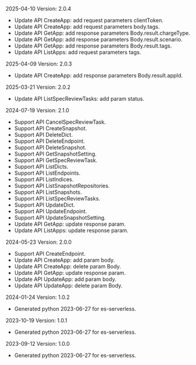 2025-04-10 Version: 2.0.4
- Update API CreateApp: add request parameters clientToken.
- Update API CreateApp: add request parameters body.tags.
- Update API GetApp: add response parameters Body.result.chargeType.
- Update API GetApp: add response parameters Body.result.scenario.
- Update API GetApp: add response parameters Body.result.tags.
- Update API ListApps: add request parameters tags.


2025-04-09 Version: 2.0.3
- Update API CreateApp: add response parameters Body.result.appId.


2025-03-21 Version: 2.0.2
- Update API ListSpecReviewTasks: add param status.


2024-07-19 Version: 2.1.0
- Support API CancelSpecReviewTask.
- Support API CreateSnapshot.
- Support API DeleteDict.
- Support API DeleteEndpoint.
- Support API DeleteSnapshot.
- Support API GetSnapshotSetting.
- Support API GetSpecReviewTask.
- Support API ListDicts.
- Support API ListEndpoints.
- Support API ListIndices.
- Support API ListSnapshotRepositories.
- Support API ListSnapshots.
- Support API ListSpecReviewTasks.
- Support API UpdateDict.
- Support API UpdateEndpoint.
- Support API UpdateSnapshotSetting.
- Update API GetApp: update response param.
- Update API ListApps: update response param.


2024-05-23 Version: 2.0.0
- Support API CreateEndpoint.
- Update API CreateApp: add param body.
- Update API CreateApp: delete param Body.
- Update API GetApp: update response param.
- Update API UpdateApp: add param body.
- Update API UpdateApp: delete param Body.


2024-01-24 Version: 1.0.2
- Generated python 2023-06-27 for es-serverless.

2023-10-19 Version: 1.0.1
- Generated python 2023-06-27 for es-serverless.

2023-09-12 Version: 1.0.0
- Generated python 2023-06-27 for es-serverless.

